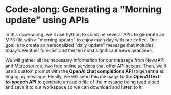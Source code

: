 # Code-along: Generating a "Morning update" using APIs

In this code-along, we'll use Python to combine several APIs to generate an MP3 file with a "morning update" to enjoy each day with our coffee. Our goal is to create an personalized "daily update" message that includes today's weather forecast and the ten most significant news headlines.

We will gather all the necessary information for our message from NewsAPI and Meteosource, two free online services that offer API access. Then, we'll use a custom prompt with the **OpenAI chat completions API** to generate an engaging message. Finally, we will send this message to the **OpenAI text-to-speech API** to generate an audio file of the message being read aloud and save it to our workspace so we can download and listen to it.
